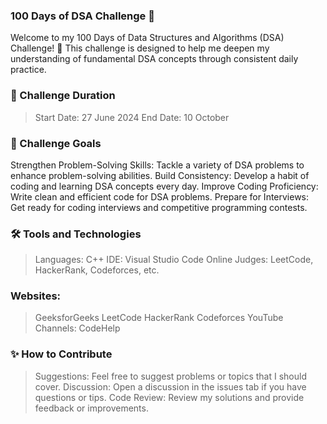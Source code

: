 ### 100 Days of DSA Challenge 🚀
Welcome to my 100 Days of Data Structures and Algorithms (DSA) Challenge! 🎉 This challenge is designed to help me deepen my understanding of fundamental DSA concepts through consistent daily practice.

### 📅 Challenge Duration
> Start Date: 27 June 2024
> End Date: 10 October

### 📝 Challenge Goals
Strengthen Problem-Solving Skills: Tackle a variety of DSA problems to enhance problem-solving abilities.
Build Consistency: Develop a habit of coding and learning DSA concepts every day.
Improve Coding Proficiency: Write clean and efficient code for DSA problems.
Prepare for Interviews: Get ready for coding interviews and competitive programming contests.
### 🛠️ Tools and Technologies
> Languages: C++
> IDE: Visual Studio Code
> Online Judges: LeetCode, HackerRank, Codeforces, etc.

### Websites:
> GeeksforGeeks
> LeetCode
> HackerRank
> Codeforces
> YouTube Channels: CodeHelp

### ✨ How to Contribute
> Suggestions: Feel free to suggest problems or topics that I should cover.
> Discussion: Open a discussion in the issues tab if you have questions or tips.
> Code Review: Review my solutions and provide feedback or improvements.
